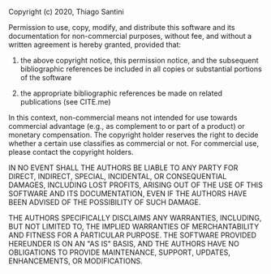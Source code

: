 Copyright (c) 2020, Thiago Santini

Permission to use, copy, modify, and distribute this software and its
documentation for non-commercial purposes, without fee, and without a written
agreement is hereby granted, provided that:

1. the above copyright notice, this permission notice, and the subsequent
bibliographic references be included in all copies or substantial portions of
the software

2. the appropriate bibliographic references be made on related publications (see
CITE.me)

In this context, non-commercial means not intended for use towards commercial
advantage (e.g., as complement to or part of a product) or monetary
compensation. The copyright holder reserves the right to decide whether a
certain use classifies as commercial or not. For commercial use, please contact
the copyright holders.

IN NO EVENT SHALL THE AUTHORS BE LIABLE TO ANY PARTY FOR DIRECT,
INDIRECT, SPECIAL, INCIDENTAL, OR CONSEQUENTIAL DAMAGES, INCLUDING LOST PROFITS,
ARISING OUT OF THE USE OF THIS SOFTWARE AND ITS DOCUMENTATION, EVEN IF
THE AUTHORS HAVE BEEN ADVISED OF THE POSSIBILITY OF SUCH DAMAGE.

THE AUTHORS SPECIFICALLY DISCLAIMS ANY WARRANTIES, INCLUDING, BUT NOT LIMITED
TO, THE IMPLIED WARRANTIES OF MERCHANTABILITY AND FITNESS FOR A PARTICULAR
PURPOSE. THE SOFTWARE PROVIDED HEREUNDER IS ON AN "AS IS" BASIS, AND THE AUTHORS
HAVE NO OBLIGATIONS TO PROVIDE MAINTENANCE, SUPPORT, UPDATES, ENHANCEMENTS, OR
MODIFICATIONS.


